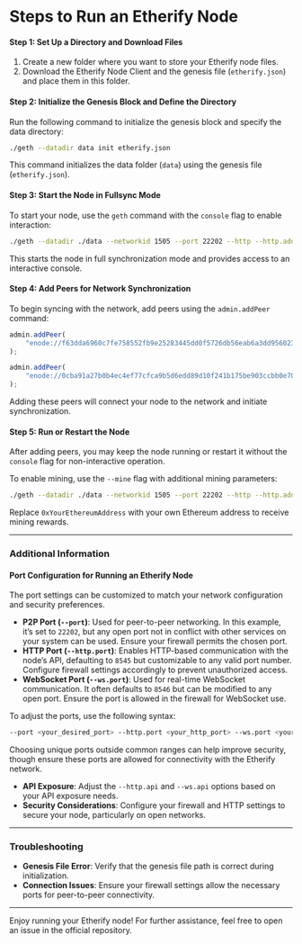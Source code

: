 # Steps to Run an Etherify Node

#### Step 1: Set Up a Directory and Download Files

1. Create a new folder where you want to store your Etherify node files.
2. Download the Etherify Node Client and the genesis file (`etherify.json`) and place them in this folder.

#### Step 2: Initialize the Genesis Block and Define the Directory

Run the following command to initialize the genesis block and specify the data directory:

```bash
./geth --datadir data init etherify.json
```

This command initializes the data folder (`data`) using the genesis file (`etherify.json`).

#### Step 3: Start the Node in Fullsync Mode

To start your node, use the `geth` command with the `console` flag to enable interaction:

```bash
./geth --datadir ./data --networkid 1505 --port 22202 --http --http.addr 0.0.0.0 --http.port 8545 --http.api personal,eth,net,web3,miner --http.corsdomain "*" --syncmode "full" console
```

This starts the node in full synchronization mode and provides access to an interactive console.

#### Step 4: Add Peers for Network Synchronization

To begin syncing with the network, add peers using the `admin.addPeer` command:

```javascript
admin.addPeer(
	"enode://f63dda6960c7fe758552fb9e25283445dd0f5726db56eab6a3dd9560230b357d50e33c449da632ce977b42f48b9159e09355e567862a266f5c2532148727cc52@139.180.145.179:22202"
);

admin.addPeer(
	"enode://0cba91a27b0b4ec4ef77cfca9b5d6edd89d10f241b175be903ccbb0e70d4889e01579200583627408e6c05b19209fd71bfca36baddeb0d702750bb728b88fd7a@140.82.8.255:22202"
);
```

Adding these peers will connect your node to the network and initiate synchronization.

#### Step 5: Run or Restart the Node

After adding peers, you may keep the node running or restart it without the `console` flag for non-interactive operation.

To enable mining, use the `--mine` flag with additional mining parameters:

```bash
./geth --datadir ./data --networkid 1505 --port 22202 --http --http.addr 0.0.0.0 --http.port 8545 --http.api personal,eth,net,web3,miner --http.corsdomain "*" --syncmode "full" --mine --miner.threads=1 --miner.etherbase 0xYourEthereumAddress
```

Replace `0xYourEthereumAddress` with your own Ethereum address to receive mining rewards.

---

### Additional Information

#### Port Configuration for Running an Etherify Node

The port settings can be customized to match your network configuration and security preferences.

-   **P2P Port (`--port`)**: Used for peer-to-peer networking. In this example, it’s set to `22202`, but any open port not in conflict with other services on your system can be used. Ensure your firewall permits the chosen port.
-   **HTTP Port (`--http.port`)**: Enables HTTP-based communication with the node’s API, defaulting to `8545` but customizable to any valid port number. Configure firewall settings accordingly to prevent unauthorized access.
-   **WebSocket Port (`--ws.port`)**: Used for real-time WebSocket communication. It often defaults to `8546` but can be modified to any open port. Ensure the port is allowed in the firewall for WebSocket use.

To adjust the ports, use the following syntax:

```bash
--port <your_desired_port> --http.port <your_http_port> --ws.port <your_ws_port>
```

Choosing unique ports outside common ranges can help improve security, though ensure these ports are allowed for connectivity with the Etherify network.

-   **API Exposure**: Adjust the `--http.api` and `--ws.api` options based on your API exposure needs.
-   **Security Considerations**: Configure your firewall and HTTP settings to secure your node, particularly on open networks.

---

### Troubleshooting

-   **Genesis File Error**: Verify that the genesis file path is correct during initialization.
-   **Connection Issues**: Ensure your firewall settings allow the necessary ports for peer-to-peer connectivity.

---

Enjoy running your Etherify node! For further assistance, feel free to open an issue in the official repository.

